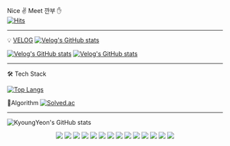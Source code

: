  Nice ✌ Meet 깐부 ✋  <br>
[![Hits](https://hits.seeyoufarm.com/api/count/incr/badge.svg?url=https%3A%2F%2Fgithub.com%2Fkim-kyoungyeon&count_bg=%2379C83D&title_bg=%23555555&icon=&icon_color=%23E7E7E7&title=hits&edge_flat=false)](https://hits.seeyoufarm.com)

-------

💡 [VELOG](https://velog.io/@ww3ysq) [![Velog's GitHub stats](https://velog-readme-stats.vercel.app/api/badge?name=ww3ysq)](https://velog.io/@ww3ysq)


[![Velog's GitHub stats](https://velog-readme-stats.vercel.app/api?name=ww3ysq&color=dark)](https://github.com/ww3ysq/velog-readme-stats)
[![Velog's GitHub stats](https://velog-readme-stats.vercel.app/api?name=ww3ysq&tag=project)](https://velog-readme-stats.vercel.app/api/redirect?name=ww3ysq&tag=github)
<br>

-------
 🛠 Tech Stack

[![Top Langs](https://github-readme-stats.vercel.app/api/top-langs/?username=kim-kyoungyeon&layout=compact)](https://github.com/kim-kyoungyeon/github-readme-stats)


🏅Algorithm 
[![Solved.ac
](http://mazassumnida.wtf/api/generate_badge?boj={handle})](https://solved.ac/{handle})

----

![KyoungYeon's GitHub stats](https://github-readme-stats.vercel.app/api?username=kim-kyoungyeon&show_icons=true&theme=tokyonight)



 <div align=center> 
<img src="https://img.shields.io/badge/VSCode-007ACC?style=for-the-badge&logo=VSCode&logoColor=navy">
<img src="https://img.shields.io/badge/GitHub-181717?style=for-the-badge&logo=VSCode&logoColor=black">
<img src="https://img.shields.io/badge/NodeJS-339933?style=for-the-badge&logo=NodeJS&logoColor=green">
<img src="https://img.shields.io/badge/JavaScript-F7DF1E?style=for-the-badge&logo=JavaScript&logoColor=yellow">
<img src="https://img.shields.io/badge/GitBook-3884FF?style=for-the-badge&logo=GitBook&logoColor=black">
<img src="https://img.shields.io/badge/MySQL-4479A1?style=for-the-badge&logo=MySQL&logoColor=skyblue">
<img src="https://img.shields.io/badge/Express-000000?style=for-the-badge&logo=Express&logoColor=white">
<img src="https://img.shields.io/badge/AWS-000000?style=for-the-badge&logo=AWS&logoColor=black">
<img src="https://img.shields.io/badge/git-F05032?style=for-the-badge&logo=git&logoColor=white">
<img src="https://img.shields.io/badge/html5-E34F26?style=for-the-badge&logo=html5&logoColor=white"> 
<img src="https://img.shields.io/badge/React-61DAFB?style=for-the-badge&logo=React&logoColor=blue">
<img src="https://img.shields.io/badge/NodeJS-339933?style=for-the-badge&logo=NodeJS&logoColor=green">
<img src="https://img.shields.io/badge/ReactApp-09D3AC?style=for-the-badge&logo=ReactApp&logoColor=blue">
<img src="https://img.shields.io/badge/StyledComponent-DB7093?style=for-the-badge&logo=styledComponent&logoColor=pink">


  </div>
